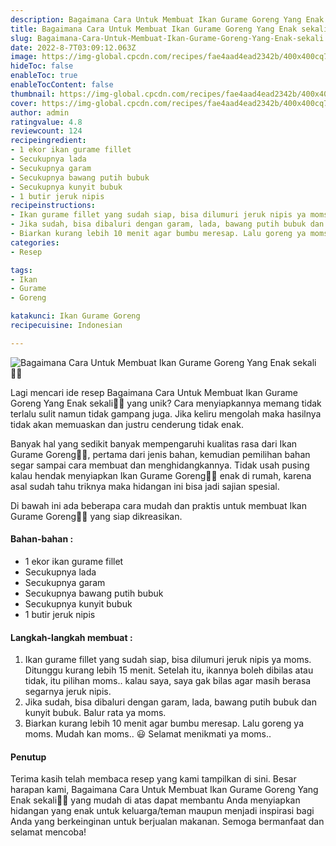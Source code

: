 ```yaml
---
description: Bagaimana Cara Untuk Membuat Ikan Gurame Goreng Yang Enak sekali"
title: Bagaimana Cara Untuk Membuat Ikan Gurame Goreng Yang Enak sekali
slug: Bagaimana-Cara-Untuk-Membuat-Ikan-Gurame-Goreng-Yang-Enak-sekali
date: 2022-8-7T03:09:12.063Z
image: https://img-global.cpcdn.com/recipes/fae4aad4ead2342b/400x400cq70/photo.jpg
hideToc: false
enableToc: true
enableTocContent: false
thumbnail: https://img-global.cpcdn.com/recipes/fae4aad4ead2342b/400x400cq70/photo.jpg
cover: https://img-global.cpcdn.com/recipes/fae4aad4ead2342b/400x400cq70/photo.jpg
author: admin
ratingvalue: 4.8
reviewcount: 124
recipeingredient:
- 1 ekor ikan gurame fillet
- Secukupnya lada
- Secukupnya garam
- Secukupnya bawang putih bubuk
- Secukupnya kunyit bubuk
- 1 butir jeruk nipis
recipeinstructions:
- Ikan gurame fillet yang sudah siap, bisa dilumuri jeruk nipis ya moms. Ditunggu kurang lebih 15 menit. Setelah itu, ikannya boleh dibilas atau tidak, itu pilihan moms.. kalau saya, saya gak bilas agar masih berasa segarnya jeruk nipis.
- Jika sudah, bisa dibaluri dengan garam, lada, bawang putih bubuk dan kunyit bubuk. Balur rata ya moms.
- Biarkan kurang lebih 10 menit agar bumbu meresap. Lalu goreng ya moms. Mudah kan moms.. 😃 Selamat menikmati ya moms..
categories:
- Resep

tags:
- Ikan
- Gurame
- Goreng

katakunci: Ikan Gurame Goreng
recipecuisine: Indonesian

---
```


![Bagaimana Cara Untuk Membuat Ikan Gurame Goreng Yang Enak sekali👩‍🍳](https://img-global.cpcdn.com/recipes/fae4aad4ead2342b/400x400cq70/photo.jpg)

Lagi mencari ide resep Bagaimana Cara Untuk Membuat Ikan Gurame Goreng Yang Enak sekali👩‍🍳 yang unik? Cara menyiapkannya memang tidak terlalu sulit namun tidak gampang juga. Jika keliru mengolah maka hasilnya tidak akan memuaskan dan justru cenderung tidak enak.

Banyak hal yang sedikit banyak mempengaruhi kualitas rasa dari Ikan Gurame Goreng👩‍🍳, pertama dari jenis bahan, kemudian pemilihan bahan segar sampai cara membuat dan menghidangkannya. Tidak usah pusing kalau hendak menyiapkan Ikan Gurame Goreng👩‍🍳 enak di rumah, karena asal sudah tahu triknya maka hidangan ini bisa jadi sajian spesial.

Di bawah ini ada beberapa cara mudah dan praktis untuk membuat Ikan Gurame Goreng👩‍🍳 yang siap dikreasikan.

<!--inarticleads1-->

#### Bahan-bahan :

- 1 ekor ikan gurame fillet
- Secukupnya lada
- Secukupnya garam
- Secukupnya bawang putih bubuk
- Secukupnya kunyit bubuk
- 1 butir jeruk nipis

<!--inarticleads2-->

#### Langkah-langkah membuat :

1. Ikan gurame fillet yang sudah siap, bisa dilumuri jeruk nipis ya moms. Ditunggu kurang lebih 15 menit. Setelah itu, ikannya boleh dibilas atau tidak, itu pilihan moms.. kalau saya, saya gak bilas agar masih berasa segarnya jeruk nipis.
1. Jika sudah, bisa dibaluri dengan garam, lada, bawang putih bubuk dan kunyit bubuk. Balur rata ya moms.
1. Biarkan kurang lebih 10 menit agar bumbu meresap. Lalu goreng ya moms. Mudah kan moms.. 😃 Selamat menikmati ya moms..

#### Penutup

Terima kasih telah membaca resep yang kami tampilkan di sini. Besar harapan kami, Bagaimana Cara Untuk Membuat Ikan Gurame Goreng Yang Enak sekali👩‍🍳 yang mudah di atas dapat membantu Anda menyiapkan hidangan yang enak untuk keluarga/teman maupun menjadi inspirasi bagi Anda yang berkeinginan untuk berjualan makanan. Semoga bermanfaat dan selamat mencoba!